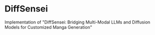 # DiffSensei
Implementation of "DiffSensei: Bridging Multi-Modal LLMs and Diffusion Models for Customized Manga Generation"
